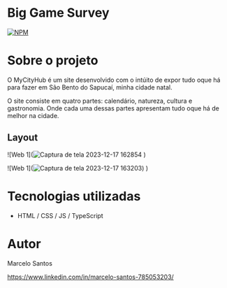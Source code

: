 # Big Game Survey 
[![NPM](https://img.shields.io/npm/l/react)]([https://github.com/devsuperior/sds1-wmazoni/blob/master/LICENSE](https://github.com/MRC888/MyCityHub1/blob/main/LICENSE)) 

# Sobre o projeto

O MyCityHub é um site desenvolvido com o intúito de expor tudo oque há para fazer em São Bento do Sapucaí, minha cidade natal.

O site consiste em quatro partes: calendário, natureza, cultura e gastronomia. Onde cada uma dessas partes apresentam tudo oque há de melhor na cidade.

## Layout 
![Web 1](![Captura de tela 2023-12-17 162854](https://github.com/MRC888/MyCityHub1/assets/117279769/a6ba40dd-5df2-481b-a853-b70775e05597)
)

![Web 1](![Captura de tela 2023-12-17 163203](https://github.com/MRC888/MyCityHub1/assets/117279769/f185d754-e66e-42a4-a764-6575e56ffcb7))
)

# Tecnologias utilizadas

- HTML / CSS / JS / TypeScript

# Autor

Marcelo Santos 

https://www.linkedin.com/in/marcelo-santos-785053203/
